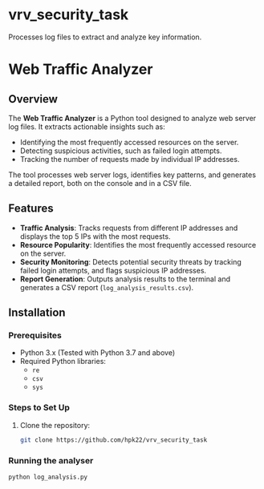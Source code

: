 # vrv_security_task
 Processes log files to extract and analyze key information. 
# Web Traffic Analyzer

## Overview
The **Web Traffic Analyzer** is a Python tool designed to analyze web server log files. It extracts actionable insights such as:
- Identifying the most frequently accessed resources on the server.
- Detecting suspicious activities, such as failed login attempts.
- Tracking the number of requests made by individual IP addresses.

The tool processes web server logs, identifies key patterns, and generates a detailed report, both on the console and in a CSV file.

## Features
- **Traffic Analysis**: Tracks requests from different IP addresses and displays the top 5 IPs with the most requests.
- **Resource Popularity**: Identifies the most frequently accessed resource on the server.
- **Security Monitoring**: Detects potential security threats by tracking failed login attempts, and flags suspicious IP addresses.
- **Report Generation**: Outputs analysis results to the terminal and generates a CSV report (`log_analysis_results.csv`).

## Installation

### Prerequisites
- Python 3.x (Tested with Python 3.7 and above)
- Required Python libraries:
  - `re`
  - `csv`
  - `sys`

### Steps to Set Up
1. Clone the repository:
   ```bash
   git clone https://github.com/hpk22/vrv_security_task
### Running the analyser
   ```bash
   python log_analysis.py 

